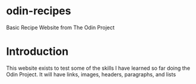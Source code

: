 # odin-recipes
Basic Recipe Website from The Odin Project

# Introduction
This website exists to test some of the skills I have learned so far doing the Odin Project. It will
have links, images, headers, paragraphs, and lists